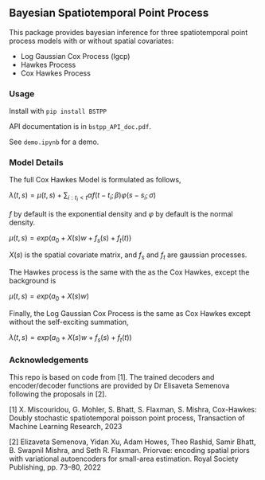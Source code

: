## Bayesian Spatiotemporal Point Process

This package provides bayesian inference for three spatiotemporal point process models with or without spatial covariates:
- Log Gaussian Cox Process (lgcp)
- Hawkes Process
- Cox Hawkes Process


### Usage

Install with
```pip install BSTPP```

API documentation is in ```bstpp_API_doc.pdf```.

See ```demo.ipynb``` for a demo.

### Model Details

The full Cox Hawkes Model is formulated as follows,


$\lambda(t,s) = \mu(t,s) + \sum_{i:t_i < t}{\alpha f(t-t_i;\beta) \varphi(s-s_i;\sigma)}$



$f$ by default is the exponential density and $\varphi$ by default is the normal density.



$\mu(t,s) = exp(a_0 + X(s)w + f_s(s) + f_t(t))$



$X(s)$ is the spatial covariate matrix, and $f_s$ and $f_t$ are gaussian processes.


The Hawkes process is the same with the as the Cox Hawkes, except the background is


$\mu(t,s) = exp(a_0 + X(s)w)$


Finally, the Log Gaussian Cox Process is the same as Cox Hawkes except without the self-exciting summation,


$\lambda(t,s) = exp(a_0 + X(s)w + f_s(s) + f_t(t))$

### Acknowledgements

This repo is based on code from [1]. The trained decoders and encoder/decoder functions are provided by Dr Elisaveta Semenova following the proposals in [2]. 


[1] X. Miscouridou, G. Mohler, S. Bhatt, S. Flaxman, S. Mishra, Cox-Hawkes: Doubly stochastic spatiotemporal poisson point process, Transaction of Machine Learning Research, 2023

[2] Elizaveta Semenova, Yidan Xu, Adam Howes, Theo Rashid, Samir Bhatt, B. Swapnil Mishra, and Seth R.
Flaxman. Priorvae: encoding spatial priors with variational autoencoders for small-area estimation. Royal
Society Publishing, pp. 73–80, 2022 

